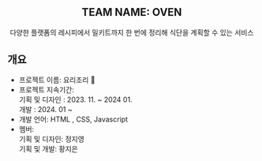# 
<div align="center">
<h2>TEAM NAME: OVEN<br>
</h2>
다양한 플랫폼의 레시피에서 밀키트까지 한 번에 정리해 식단을 계획할 수 있는 서비스 
</div>

## 개요
- 프로젝트 이름: 요리조리 🍴 
- 프로젝트 지속기간: <br>
    기획 및 디자인 : 2023. 11. ~ 2024 01. <br>
    개발 : 2024. 01 ~ 
- 개발 언어: HTML , CSS, Javascript 
- 멤버: <br>
    기획 및 디자인: 정지영<br>
    기획 및 개발: 황지은
